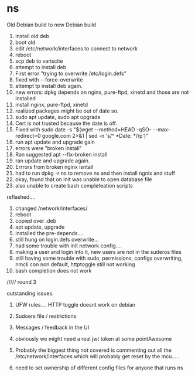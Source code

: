 # ns

Old Debian build to new Debian build

1. install old deb
2. boot old
3. edit /etc/network/interfaces to connect to network
4. reboot
5. scp deb to variscite
6. attempt to install deb
7. First error "trying to overwrite /etc/login.defs"
8. fixed with --force-overwrite
9. attempt tp install deb again.
10. new errors: dpkg depends on nginx, pure-ftpd, xinetd and those are not installed
11. install nginx, pure-ftpd, xinetd
12. realized packages might be out of date so.
13. sudo apt update, sudo apt upgrade
14. Cert is not trusted because the date is off.
15. Fixed with sudo date -s "$(wget --method=HEAD -qSO- --max-redirect=0 google.com 2>&1 | sed -n 's/^ *Date: *//p')"
16. run apt update and upgrade gain
17. errors were "broken install"
18. Ran suggested apt --fix-broken install
19. ran update and upgrade again.
20. Errrors from broken nginx isntall
21. had to run dpkg -r ns to remove ns and then install ngnix and stuff
22. okay, found that on init was unable to open database file
23. also unable to create bash completeation scripts


reflashed.... 

1. changed /network/interfaces/
2. reboot
3. copied over .deb
4. apt update, upgrade
5. installed the pre-depends....
6. still hung on login.defs overwrite...
7. had some trouble with init network config....
8. making a user and login into it, new users are not in the suderos files
9. still having some trouble with sudo, permissions, configs overwriting, nmcli con non default, httptoggle still not working
10. bash completion does not work


///// round 3

outstanding issues.
1. UFW rules.... HTTP toggle doesnt work on debian
2. Sudoers file / restrictions 
3. Messages / feedback in the UI
4. obviously we might need a real jwt token at some pointAwesome

5. Probably the biggest thing not covered is commenting out all the /etc/network/interfaces which will probably get reset by the mcu.....
6. need to set ownership of different config files for anyone that runs ns